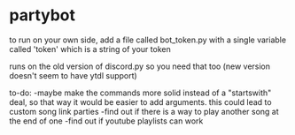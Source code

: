 # partybot

to run on your own side, add a file called bot_token.py with a single variable called 'token' which is a string of your token

runs on the old version of discord.py so you need that too (new version doesn't seem to have ytdl support)

to-do:
	-maybe make the commands more solid instead of a "startswith" deal, so that way it would be easier to add arguments. this could lead to custom song link parties
	-find out if there is a way to play another song at the end of one
	-find out if youtube playlists can work